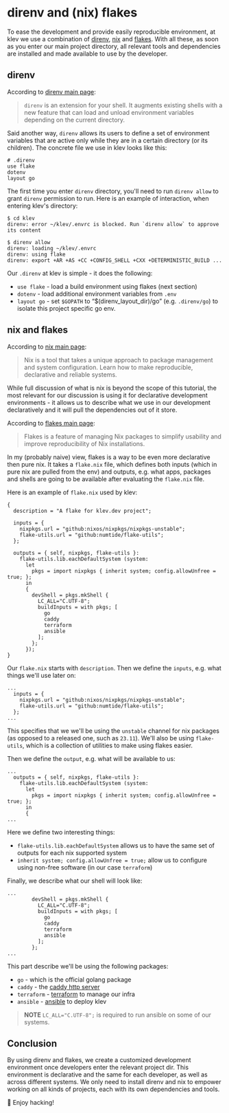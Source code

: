 [//]: # ({"title": "direnv and flakes", "date": "2023-12-24"})

direnv and (nix) flakes
===============

To ease the development and provide easily reproducible environment, at klev we use a combination of [direnv](https://direnv.net/), [nix](https://nixos.org/) and [flakes](https://nixos.wiki/wiki/Flakes). With all these, as soon as you enter our main project directory, all relevant tools and dependencies are installed and made available to use by the developer.

direnv
------

According to [direnv main page](https://direnv.net/):

> `direnv` is an extension for your shell. It augments existing shells with a new feature that can load and unload environment variables depending on the current directory.

Said another way, `direnv` allows its users to define a set of environment variables that are active only while they are in a certain directory (or its children). The concrete file we use in klev looks like this:

```
# .direnv
use flake
dotenv
layout go
```

The first time you enter `direnv` directory, you'll need to run `direnv allow` to grant `direnv` permission to run. Here is an example of interaction, when entering klev's directory:

```
$ cd klev
direnv: error ~/klev/.envrc is blocked. Run `direnv allow` to approve its content

$ direnv allow
direnv: loading ~/klev/.envrc
direnv: using flake
direnv: export +AR +AS +CC +CONFIG_SHELL +CXX +DETERMINISTIC_BUILD ...
```

Our `.direnv` at klev is  simple - it does the following:
 * `use flake` - load a build environment using flakes (next section)
 * `dotenv` - load additional environment variables from `.env`
 * `layout go` - set `$GOPATH` to “$(direnv_layout_dir)/go” (e.g. `.direnv/go`) to isolate this project specific go env.

nix and flakes
--------------

According to [nix main page](https://nixos.org/):

> Nix is a tool that takes a unique approach to package management and system configuration. Learn how to make reproducible, declarative and reliable systems. 

While full discussion of what is nix is beyond the scope of this tutorial, the most relevant for our discussion is using it for declarative development environments - it allows us to describe what we use in our development declaratively and it will pull the dependencies out of it store. 

According to [flakes main page](https://nixos.wiki/wiki/Flakes):

> Flakes is a feature of managing Nix packages to simplify usability and improve reproducibility of Nix installations.

In my (probably naive) view, flakes is a way to be even more declarative then pure nix. It takes a `flake.nix` file, which defines both inputs (which in pure nix are pulled from the env) and outputs, e.g. what apps, packages and shells are going to be available after evaluating the `flake.nix` file.

Here is an example of `flake.nix` used by klev:

```
{
  description = "A flake for klev.dev project";

  inputs = {
    nixpkgs.url = "github:nixos/nixpkgs/nixpkgs-unstable";
    flake-utils.url = "github:numtide/flake-utils";
  };

  outputs = { self, nixpkgs, flake-utils }:
    flake-utils.lib.eachDefaultSystem (system:
      let
        pkgs = import nixpkgs { inherit system; config.allowUnfree = true; };
      in
      {
        devShell = pkgs.mkShell {
          LC_ALL="C.UTF-8";
          buildInputs = with pkgs; [
            go
            caddy
            terraform
            ansible
          ];
        };
      });
}
```

Our `flake.nix` starts with `description`. Then we define the `inputs`, e.g. what things we'll use later on:

```
...
  inputs = {
    nixpkgs.url = "github:nixos/nixpkgs/nixpkgs-unstable";
    flake-utils.url = "github:numtide/flake-utils";
  };
...
```

This specifies that we we'll be using the `unstable` channel for nix packages (as opposed to a released one, such as `23.11`). We'll also be using `flake-utils`, which is a collection of utilities to make using flakes easier.

Then we define the `output`, e.g. what will be available to us:

```
...
  outputs = { self, nixpkgs, flake-utils }:
    flake-utils.lib.eachDefaultSystem (system:
      let
        pkgs = import nixpkgs { inherit system; config.allowUnfree = true; };
      in
      {
...
```
Here we define two interesting things: 
 * `flake-utils.lib.eachDefaultSystem` allows us to have the same set of outputs for each nix supported system
 * `inherit system; config.allowUnfree = true;` allow us to configure using non-free software (in our case `terraform`)

Finally, we describe what our shell will look like:

```
...
        devShell = pkgs.mkShell {
          LC_ALL="C.UTF-8";
          buildInputs = with pkgs; [
            go
            caddy
            terraform
            ansible
          ];
        };
...
```

This part describe we'll be using the following packages:
 * `go` - which is the official golang package
 * `caddy` - the [caddy http server](https://caddyserver.com/)
 * `terraform` - [terraform](https://www.terraform.io/) to manage our infra
 * `ansible` - [ansible](https://www.ansible.com/) to deploy klev

> **NOTE** `LC_ALL="C.UTF-8";` is required to run ansible on some of our systems.

Conclusion
----------

By using direnv and flakes, we create a customized development environment once developers enter the relevant project dir. This environment is declarative and the same for each developer, as well as across different systems. We only need to install direnv and nix to empower working on all kinds of projects, each with its own dependencies and tools.

&#128075; Enjoy hacking!
